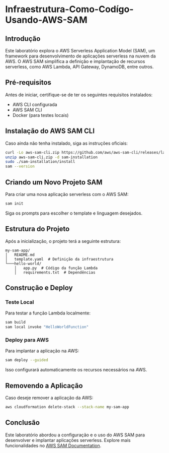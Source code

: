 # Infraestrutura-Como-Codígo-Usando-AWS-SAM

## Introdução
Este laboratório explora o AWS Serverless Application Model (SAM), um framework para desenvolvimento de aplicações serverless na nuvem da AWS. O AWS SAM simplifica a definição e implantação de recursos serverless, como AWS Lambda, API Gateway, DynamoDB, entre outros.

## Pré-requisitos
Antes de iniciar, certifique-se de ter os seguintes requisitos instalados:
- AWS CLI configurada
- AWS SAM CLI
- Docker (para testes locais)

## Instalação do AWS SAM CLI
Caso ainda não tenha instalado, siga as instruções oficiais:
```sh
curl -Lo aws-sam-cli.zip https://github.com/aws/aws-sam-cli/releases/latest/download/aws-sam-cli-linux-x86_64.zip
unzip aws-sam-cli.zip -d sam-installation
sudo ./sam-installation/install
sam --version
```

## Criando um Novo Projeto SAM
Para criar uma nova aplicação serverless com o AWS SAM:
```sh
sam init
```
Siga os prompts para escolher o template e linguagem desejados.

## Estrutura do Projeto
Após a inicialização, o projeto terá a seguinte estrutura:
```
my-sam-app/
│   README.md
│   template.yaml  # Definição da infraestrutura
└───hello-world/
    │   app.py  # Código da função Lambda
    │   requirements.txt  # Dependências
```

## Construção e Deploy
### Teste Local
Para testar a função Lambda localmente:
```sh
sam build
sam local invoke "HelloWorldFunction"
```

### Deploy para AWS
Para implantar a aplicação na AWS:
```sh
sam deploy --guided
```
Isso configurará automaticamente os recursos necessários na AWS.

## Removendo a Aplicação
Caso deseje remover a aplicação da AWS:
```sh
aws cloudformation delete-stack --stack-name my-sam-app
```

## Conclusão
Este laboratório abordou a configuração e o uso do AWS SAM para desenvolver e implantar aplicações serverless. Explore mais funcionalidades no [AWS SAM Documentation](https://docs.aws.amazon.com/serverless-application-model/).




